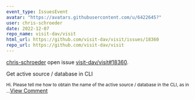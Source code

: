 ```yaml
---
event_type: IssuesEvent
avatar: "https://avatars.githubusercontent.com/u/6422645?"
user: chris-schroeder
date: 2022-12-07
repo_name: visit-dav/visit
html_url: https://github.com/visit-dav/visit/issues/18360
repo_url: https://github.com/visit-dav/visit
---
```


<a href='https://github.com/chris-schroeder' target='_blank'>chris-schroeder</a> open issue <a href='https://github.com/visit-dav/visit/issues/18360' target='_blank'>visit-dav/visit#18360</a>.

<p>Get active source / database in CLI</p><small>Hi. Please tell me how to obtain the name of the active source / database in the CLI, as in...</small><a href='https://github.com/visit-dav/visit/issues/18360' target='_blank'>View Comment</a>